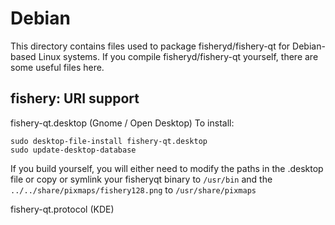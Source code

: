 
Debian
====================
This directory contains files used to package fisheryd/fishery-qt
for Debian-based Linux systems. If you compile fisheryd/fishery-qt yourself, there are some useful files here.

## fishery: URI support ##


fishery-qt.desktop  (Gnome / Open Desktop)
To install:

	sudo desktop-file-install fishery-qt.desktop
	sudo update-desktop-database

If you build yourself, you will either need to modify the paths in
the .desktop file or copy or symlink your fisheryqt binary to `/usr/bin`
and the `../../share/pixmaps/fishery128.png` to `/usr/share/pixmaps`

fishery-qt.protocol (KDE)

